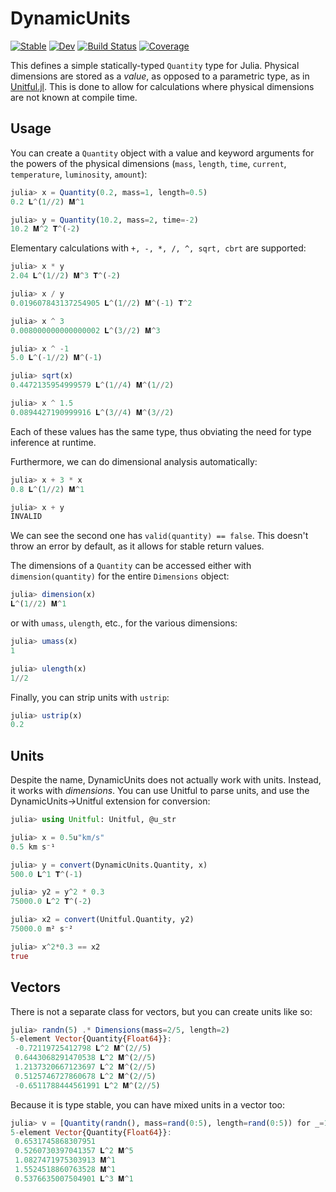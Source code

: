 # DynamicUnits

[![Stable](https://img.shields.io/badge/docs-stable-blue.svg)](https://symbolicml.org/DynamicUnits.jl/stable/)
[![Dev](https://img.shields.io/badge/docs-dev-blue.svg)](https://symbolicml.org/DynamicUnits.jl/dev/)
[![Build Status](https://github.com/SymbolicML/DynamicUnits.jl/actions/workflows/CI.yml/badge.svg?branch=main)](https://github.com/SymbolicML/DynamicUnits.jl/actions/workflows/CI.yml?query=branch%3Amain)
[![Coverage](https://coveralls.io/repos/github/SymbolicML/DynamicUnits.jl/badge.svg?branch=main)](https://coveralls.io/github/SymbolicML/DynamicUnits.jl?branch=main)

This defines a simple statically-typed `Quantity` type for Julia.
Physical dimensions are stored as a *value*, as opposed to a parametric type, as in [Unitful.jl](https://github.com/PainterQubits/Unitful.jl).
This is done to allow for calculations where physical dimensions are not known at compile time.

## Usage

You can create a `Quantity` object with a value and keyword arguments for the powers of the physical dimensions
(`mass`, `length`, `time`, `current`, `temperature`, `luminosity`, `amount`):

```julia
julia> x = Quantity(0.2, mass=1, length=0.5)
0.2 𝐋^(1//2) 𝐌^1

julia> y = Quantity(10.2, mass=2, time=-2)
10.2 𝐌^2 𝐓^(-2)
```

Elementary calculations with `+, -, *, /, ^, sqrt, cbrt` are supported:

```julia
julia> x * y
2.04 𝐋^(1//2) 𝐌^3 𝐓^(-2)

julia> x / y
0.019607843137254905 𝐋^(1//2) 𝐌^(-1) 𝐓^2

julia> x ^ 3
0.008000000000000002 𝐋^(3//2) 𝐌^3

julia> x ^ -1
5.0 𝐋^(-1//2) 𝐌^(-1)

julia> sqrt(x)
0.4472135954999579 𝐋^(1//4) 𝐌^(1//2)

julia> x ^ 1.5
0.0894427190999916 𝐋^(3//4) 𝐌^(3//2)
```

Each of these values has the same type, thus obviating the need for type inference at runtime.

Furthermore, we can do dimensional analysis automatically:

```julia
julia> x + 3 * x
0.8 𝐋^(1//2) 𝐌^1

julia> x + y
INVALID
```

We can see the second one has `valid(quantity) == false`. This doesn't throw an error by default, as it allows for stable return values.

The dimensions of a `Quantity` can be accessed either with `dimension(quantity)` for the entire `Dimensions` object:

```julia
julia> dimension(x)
𝐋^(1//2) 𝐌^1
```

or with `umass`, `ulength`, etc., for the various dimensions:

```julia
julia> umass(x)
1

julia> ulength(x)
1//2
```

Finally, you can strip units with `ustrip`:
    
```julia
julia> ustrip(x)
0.2
```

## Units

Despite the name, DynamicUnits does not actually work with units. Instead, it works with *dimensions*.
You can use Unitful to parse units, and use the DynamicUnits->Unitful extension for conversion:

```julia
julia> using Unitful: Unitful, @u_str

julia> x = 0.5u"km/s"
0.5 km s⁻¹

julia> y = convert(DynamicUnits.Quantity, x)
500.0 𝐋^1 𝐓^(-1)

julia> y2 = y^2 * 0.3
75000.0 𝐋^2 𝐓^(-2)

julia> x2 = convert(Unitful.Quantity, y2)
75000.0 m² s⁻²

julia> x^2*0.3 == x2
true
```

## Vectors

There is not a separate class for vectors, but you can create units
like so:

```julia
julia> randn(5) .* Dimensions(mass=2/5, length=2)
5-element Vector{Quantity{Float64}}:
 -0.72119725412798 𝐋^2 𝐌^(2//5)
 0.6443068291470538 𝐋^2 𝐌^(2//5)
 1.2137320667123697 𝐋^2 𝐌^(2//5)
 0.5125746727860678 𝐋^2 𝐌^(2//5)
 -0.6511788444561991 𝐋^2 𝐌^(2//5)
```

Because it is type stable, you can have mixed units in a vector too:

```julia
julia> v = [Quantity(randn(), mass=rand(0:5), length=rand(0:5)) for _=1:5]
5-element Vector{Quantity{Float64}}:
 0.6531745868307951 
 0.5260730397041357 𝐋^2 𝐌^5
 1.0827471975303913 𝐌^1
 1.5524518860763528 𝐌^1
 0.5376635007504901 𝐋^3 𝐌^1
```
